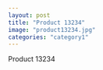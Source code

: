 ```yaml
---
layout: post
title: "Product 13234"
image: "product13234.jpg"
categories: "category1"
---
```

Product 13234
